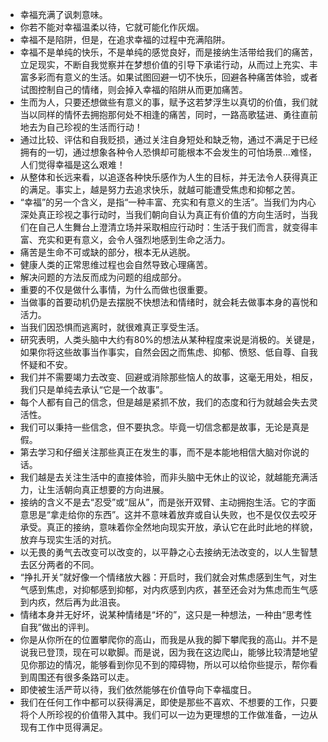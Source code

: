 - 幸福充满了讽刺意味。
- 你若不能对幸福温柔以待，它就可能化作灰烟。
- 幸福不是陷阱，但是，在追求幸福的过程中充满陷阱。
- 幸福不是单纯的快乐，不是单纯的感觉良好，而是接纳生活带给我们的痛苦，立足现实，不断自我觉察并在梦想价值的引导下承诺行动，从而过上充实、丰富多彩而有意义的生活。如果试图回避一切不快乐，回避各种痛苦体验，或者试图控制自己的情绪，则会掉入幸福的陷阱从而更加痛苦。
- 生而为人，只要还想做些有意义的事，赋予这若梦浮生以真切的价值，我们就当以同样的情怀去拥抱那何处不相逢的痛苦，同时，一路高歌猛进、勇往直前地去为自己珍视的生活而行动！
- 通过比较、评估和自我贬损，通过关注自身短处和缺乏物，通过不满足于已经拥有的一切，通过想象各种令人恐惧却可能根本不会发生的可怕场景…难怪，人们觉得幸福是这么艰难！
- 从整体和长远来看，以追逐各种快乐感作为人生的目标，并无法令人获得真正的满足。事实上，越是努力去追求快乐，就越可能遭受焦虑和抑郁之苦。
- “幸福”的另一个含义，是指“一种丰富、充实和有意义的生活”。当我们为内心深处真正珍视之事行动时，当我们朝向自认为真正有价值的方向生活时，当我们在自己人生舞台上澄清立场并采取相应行动时：生活于我们而言，就变得丰富、充实和更有意义，会令人强烈地感到生命之活力。
- 痛苦是生命不可或缺的部分，根本无从逃脱。
- 健康人类的正常思维过程也会自然导致心理痛苦。
- 解决问题的方法反而成为问题的组成部分。
- 重要的不仅是做什么事情，为什么而做也很重要。
- 当做事的首要动机仍是去摆脱不快想法和情绪时，就会耗去做事本身的喜悦和活力。
- 当我们因恐惧而逃离时，就很难真正享受生活。
- 研究表明，人类头脑中大约有80%的想法从某种程度来说是消极的。关键是，如果你将这些故事当作事实，自然会因之而焦虑、抑郁、愤怒、低自尊、自我怀疑和不安。
- 我们并不需要竭力去改变、回避或消除那些恼人的故事，这毫无用处，相反，我们只是单纯去承认“它是一个故事”。
- 每个人都有自己的信念，但是越是紧抓不放，我们的态度和行为就越会失去灵活性。
- 我们可以秉持一些信念，但不要执念。毕竟一切信念都是故事，无论是真是假。
- 第去学习和仔细关注那些真正在发生的事，而不是本能地相信大脑对你说的话。
- 我们越是去关注生活中的直接体验，而非头脑中无休止的议论，就越能充满活力，让生活朝向真正想要的方向进展。
- 接纳的含义不是去“忍受”或“屈从”，而是张开双臂、主动拥抱生活。它的字面意思是“拿走给你的东西”。这并不意味着放弃或自认失败，也不是仅仅去咬牙承受。真正的接纳，意味着你全然地向现实开放，承认它在此时此地的样貌，放弃与现实生活的对抗。
- 以无畏的勇气去改变可以改变的，以平静之心去接纳无法改变的，以人生智慧去区分两者的不同。
- “挣扎开关”就好像一个情绪放大器：开启时，我们就会对焦虑感到生气，对生气感到焦虑，对抑郁感到抑郁，对内疚感到内疚，甚至还会对为焦虑而生气感到内疚，然后再为此沮丧。
- 情绪本身并无好坏，说某种情绪是“坏的”，这只是一种想法，一种由“思考性自我”做出的评判。
- 你是从你所在的位置攀爬你的高山，而我是从我的脚下攀爬我的高山。并不是说我已登顶，现在可以歇脚。而是说，因为我在这边爬山，能够比较清楚地望见你那边的情况，能够看到你见不到的障碍物，所以可以给你些提示，帮你看到周围还有很多条路可以走。
- 即使被生活严苛以待，我们依然能够在价值导向下幸福度日。
- 我们在任何工作中都可以获得满足，即使是那些不喜欢、不想要的工作，只要将个人所珍视的价值带入其中。我们可以一边为更理想的工作做准备，一边从现有工作中觅得满足。


